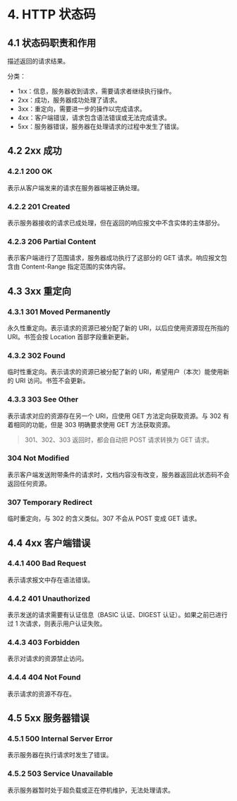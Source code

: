 # 4. HTTP 状态码

## 4.1 状态码职责和作用

描述返回的请求结果。

分类：

-   1xx：信息，服务器收到请求，需要请求者继续执行操作。
-   2xx：成功，服务器成功处理了请求。
-   3xx：重定向，需要进一步的操作以完成请求。
-   4xx：客户端错误，请求包含语法错误或无法完成请求。
-   5xx：服务器错误，服务器在处理请求的过程中发生了错误。

## 4.2 2xx 成功

### 4.2.1 200 OK

表示从客户端发来的请求在服务器端被正确处理。

### 4.2.2 201 Created

表示服务器接收的请求已成处理，但在返回的响应报文中不含实体的主体部分。

### 4.2.3 206 Partial Content

表示客户端进行了范围请求，服务器成功执行了这部分的 GET 请求。响应报文包含由 Content-Range 指定范围的实体内容。

## 4.3 3xx 重定向

### 4.3.1 301 Moved Permanently

永久性重定向。表示请求的资源已被分配了新的 URI，以后应使用资源现在所指的 URI。书签会按 Location 首部字段重新更新。

### 4.3.2 302 Found

临时性重定向。表示请求的资源已被分配了新的 URI，希望用户（本次）能使用新的 URI 访问。书签不会更新。

### 4.3.3 303 See Other

表示请求对应的资源存在另一个 URI，应使用 GET 方法定向获取资源。与 302 有着相同的功能，但是 303 明确要求使用 GET 方法获取资源。

> 301、302、303 返回时，都会自动把 POST 请求转换为 GET 请求。

### 304 Not Modified

表示客户端发送附带条件的请求时，文档内容没有改变，服务器返回此状态码不会返回任何资源。

### 307 Temporary Redirect

临时重定向，与 302 的含义类似。307 不会从 POST 变成 GET 请求。

## 4.4 4xx 客户端错误

### 4.4.1 400 Bad Request

表示请求报文中存在语法错误。

### 4.4.2 401 Unauthorized

表示发送的请求需要有认证信息（BASIC 认证、DIGEST 认证）。如果之前已进行过 1 次请求，则表示用户认证失败。

### 4.4.3 403 Forbidden

表示对请求的资源禁止访问。

### 4.4.4 404 Not Found

表示请求的资源不存在。

## 4.5 5xx 服务器错误

### 4.5.1 500 Internal Server Error

表示服务器在执行请求时发生了错误。

### 4.5.2 503 Service Unavailable

表示服务器暂时处于超负载或正在停机维护，无法处理请求。
